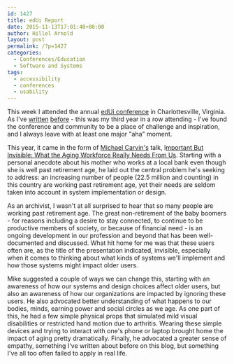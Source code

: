 ```yaml
---
id: 1427
title: edUi Report
date: 2015-11-13T17:01:48+00:00
author: Hillel Arnold
layout: post
permalink: /?p=1427
categories:
  - Conferences/Education
  - Software and Systems
tags:
  - accessibility
  - conferences
  - usability
---
```

This week I attended the annual [edUi conference](http://eduiconf.org/) in Charlottesville, Virginia. As I've [written](http://blog.rockarch.org/?p=875) [before](http://blog.rockarch.org/?p=1239) - this was my third year in a row attending - I've found the conference and community to be a place of challenge and inspiration, and I always leave with at least one major "aha" moment.<!--more-->

This year, it came in the form of [Michael Carvin's](https://twitter.com/mcarvin) talk, I[mportant But Invisible: What the Aging Workforce Really Needs From Us](http://eduiconf.org/sessions/edui_uxage/). Starting with a personal anecdote about his mother who works at a local bank even though she is well past retirement age, he laid out the central problem he's seeking to address: an increasing number of people (22.5 million and counting) in this country are working past retirement age, yet their needs are seldom taken into account in system implementation or design.

As an archivist, I wasn't at all surprised to hear that so many people are working past retirement age. The great non-retirement of the baby boomers - for reasons including a desire to stay connected, to continue to be productive members of society, or because of financial need - is an ongoing development in our profession and beyond that has been well-documented and discussed. What hit home for me was that these users often are, as the title of the presentation indicated, invisible, especially when it comes to thinking about what kinds of systems we'll implement and how those systems might impact older users.

Mike suggested a couple of ways we can change this, starting with an awareness of how our systems and design choices affect older users, but also an awareness of how our organizations are impacted by ignoring these users. He also advocated better understanding of what happens to our bodies, minds, earning power and social circles as we age. As one part of this, he had a few simple physical props that simulated mild visual disabilities or restricted hand motion due to arthritis. Wearing these simple devices and trying to interact with one's phone or laptop brought home the impact of aging pretty dramatically. Finally, he advocated a greater sense of empathy, something I've written about before on this blog, but something I've all too often failed to apply in real life.
